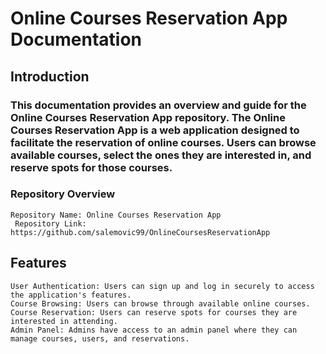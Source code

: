 # Online Courses Reservation App Documentation
## Introduction

### This documentation provides an overview and guide for the Online Courses Reservation App repository. The Online Courses Reservation App is a web application designed to facilitate the reservation of online courses. Users can browse available courses, select the ones they are interested in, and reserve spots for those courses.
### Repository Overview

    Repository Name: Online Courses Reservation App
     Repository Link: https://github.com/salemovic99/OnlineCoursesReservationApp

## Features

    User Authentication: Users can sign up and log in securely to access the application's features.
    Course Browsing: Users can browse through available online courses.
    Course Reservation: Users can reserve spots for courses they are interested in attending.
    Admin Panel: Admins have access to an admin panel where they can manage courses, users, and reservations.
